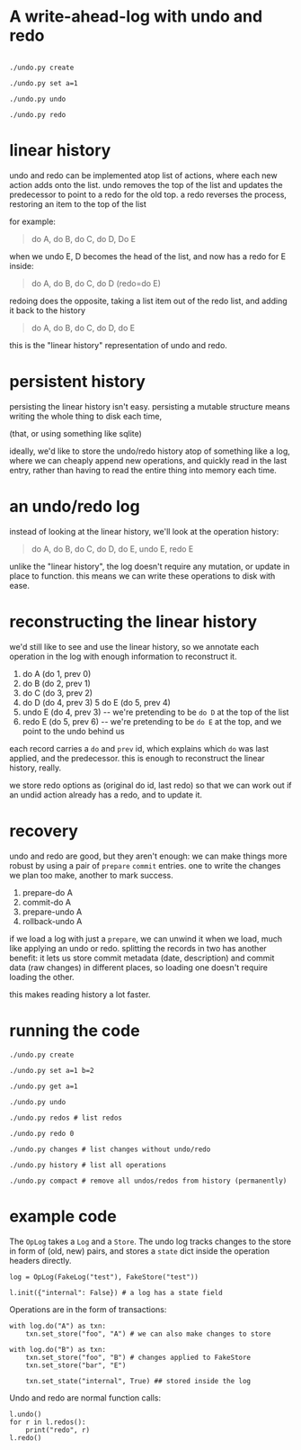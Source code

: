 # A write-ahead-log with undo and redo

```

./undo.py create

./undo.py set a=1 

./undo.py undo

./undo.py redo

```

# linear history 

undo and redo can be implemented atop list of actions, where
each new action adds onto the list. undo removes the top of the list
and updates the predecessor to point to a redo for the old top. a
redo reverses the process, restoring an item to the top of the list

for example:

> do A, do B, do C, do D, Do E

when we undo E, D becomes the head of the list,
and now has a redo for E inside:

> do A, do B, do C, do D (redo=do E)

redoing does the opposite, taking a list item out of
the redo list, and adding it back to the history

> do A, do B, do C, do D, do E

this is the "linear history" representation of undo and
redo.

# persistent history

persisting the linear history isn't easy. persisting
a mutable structure means writing the whole thing to
disk each time,

(that, or using something like sqlite)

ideally, we'd like to store the undo/redo history
atop of something like a log, where we can cheaply
append new operations, and quickly read in the last
entry, rather than having to read the entire thing
into memory each time.

# an undo/redo log

instead of looking at the linear history, we'll look
at the operation history:

> do A, do B, do C, do D, do E, undo E, redo E

unlike the "linear history", the log doesn't require
any mutation, or update in place to function. this
means we can write these operations to disk with
ease.

# reconstructing the linear history

we'd still like to see and use the linear history,
so we annotate each operation in the log with enough
information to reconstruct it.

1. do A (do 1, prev 0)
2. do B (do 2, prev 1)
3. do C (do 3, prev 2)
4. do D (do 4, prev 3)
5  do E (do 5, prev 4)
6. undo E (do 4, prev 3) -- we're pretending to be `do D` at the top of the list
7. redo E (do 5, prev 6) -- we're pretending to be `do E` at the top, and we point to the undo behind us

each record carries a `do` and `prev` id, which explains which `do` was last applied,
and the predecessor. this is enough to reconstruct the linear history, really.

we store redo options as (original do id, last redo) so that we can work out
if an undid action already has a redo, and to update it.

# recovery

undo and redo are good, but they aren't enough: we can make things more
robust by using a pair of `prepare` `commit` entries. one to write the
changes we plan too make, another to mark success.


1. prepare-do A
2. commit-do A
3. prepare-undo A
4. rollback-undo A

if we load a log with just a `prepare`, we can unwind it when we load,
much like applying an undo or redo. splitting the records in two has
another benefit: it lets us store commit metadata (date, description)
and commit data (raw changes) in different places, so loading one
doesn't require loading the other.

this makes reading history a lot faster.

# running the code

```
./undo.py create

./undo.py set a=1 b=2

./undo.py get a=1

./undo.py undo

./undo.py redos # list redos

./undo.py redo 0

./undo.py changes # list changes without undo/redo

./undo.py history # list all operations

./undo.py compact # remove all undos/redos from history (permanently)
```

# example code

The `OpLog` takes a `Log` and a `Store`. The undo log tracks changes
to the store in form of (old, new) pairs, and stores a `state` dict inside
the operation headers directly.


```
log = OpLog(FakeLog("test"), FakeStore("test"))

l.init({"internal": False}) # a log has a state field
```

Operations are in the form of transactions:

```
with log.do("A") as txn:
    txn.set_store("foo", "A") # we can also make changes to store

with log.do("B") as txn:
    txn.set_store("foo", "B") # changes applied to FakeStore
    txn.set_store("bar", "E")

    txn.set_state("internal", True) ## stored inside the log
```

Undo and redo are normal function calls:

```
l.undo()
for r in l.redos():
    print("redo", r)
l.redo()
```




